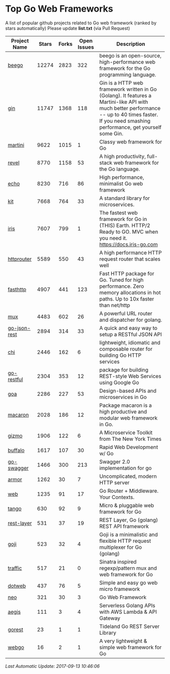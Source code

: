 # Top Go Web Frameworks
A list of popular github projects related to Go web framework (ranked by stars automatically)
Please update **list.txt** (via Pull Request)

| Project Name | Stars | Forks | Open Issues | Description |
| ------------ | ----- | ----- | ----------- | ----------- |
| [beego](https://github.com/astaxie/beego) | 12274 | 2823 | 322 | beego is an open-source, high-performance web framework for the Go programming language. |
| [gin](https://github.com/gin-gonic/gin) | 11747 | 1368 | 118 | Gin is a HTTP web framework written in Go (Golang). It features a Martini-like API with much better performance -- up to 40 times faster. If you need smashing performance, get yourself some Gin. |
| [martini](https://github.com/go-martini/martini) | 9622 | 1015 | 1 | Classy web framework for Go |
| [revel](https://github.com/revel/revel) | 8770 | 1158 | 53 | A high productivity, full-stack web framework for the Go language. |
| [echo](https://github.com/labstack/echo) | 8230 | 716 | 86 | High performance, minimalist Go web framework |
| [kit](https://github.com/go-kit/kit) | 7668 | 764 | 33 | A standard library for microservices. |
| [iris](https://github.com/kataras/iris) | 7607 | 799 | 1 | The fastest web framework for Go in (THIS) Earth. HTTP/2 Ready to GO. MVC when you need it. https://docs.iris-go.com |
| [httprouter](https://github.com/julienschmidt/httprouter) | 5589 | 550 | 43 | A high performance HTTP request router that scales well |
| [fasthttp](https://github.com/valyala/fasthttp) | 4907 | 441 | 123 | Fast HTTP package for Go. Tuned for high performance. Zero memory allocations in hot paths. Up to 10x faster than net/http |
| [mux](https://github.com/gorilla/mux) | 4483 | 602 | 26 | A powerful URL router and dispatcher for golang. |
| [go-json-rest](https://github.com/ant0ine/go-json-rest) | 2894 | 314 | 33 | A quick and easy way to setup a RESTful JSON API |
| [chi](https://github.com/go-chi/chi) | 2446 | 162 | 6 | lightweight, idiomatic and composable router for building Go HTTP services |
| [go-restful](https://github.com/emicklei/go-restful) | 2304 | 353 | 12 | package for building REST-style Web Services using Google Go |
| [goa](https://github.com/goadesign/goa) | 2286 | 227 | 53 | Design-based APIs and microservices in Go |
| [macaron](https://github.com/go-macaron/macaron) | 2028 | 186 | 12 | Package macaron is a high productive and modular web framework in Go. |
| [gizmo](https://github.com/NYTimes/gizmo) | 1906 | 122 | 6 | A Microservice Toolkit from The New York Times |
| [buffalo](https://github.com/gobuffalo/buffalo) | 1617 | 107 | 30 | Rapid Web Development w/ Go |
| [go-swagger](https://github.com/go-swagger/go-swagger) | 1466 | 300 | 213 | Swagger 2.0 implementation for go |
| [armor](https://github.com/labstack/armor) | 1262 | 30 | 7 | Uncomplicated, modern HTTP server |
| [web](https://github.com/gocraft/web) | 1235 | 91 | 17 | Go Router + Middleware. Your Contexts. |
| [tango](https://github.com/lunny/tango) | 630 | 92 | 9 | Micro & pluggable web framework for Go |
| [rest-layer](https://github.com/rs/rest-layer) | 531 | 37 | 19 | REST Layer, Go (golang) REST API framework |
| [goji](https://github.com/goji/goji) | 523 | 32 | 4 | Goji is a minimalistic and flexible HTTP request multiplexer for Go (golang) |
| [traffic](https://github.com/pilu/traffic) | 517 | 21 | 0 | Sinatra inspired regexp/pattern mux and web framework for Go |
| [dotweb](https://github.com/devfeel/dotweb) | 437 | 76 | 5 | Simple and easy go web micro framework |
| [neo](https://github.com/ivpusic/neo) | 321 | 30 | 3 | Go Web Framework |
| [aegis](https://github.com/tmaiaroto/aegis) | 111 | 3 | 4 | Serverless Golang APIs with AWS Lambda & API Gateway |
| [gorest](https://github.com/tideland/gorest) | 23 | 1 | 1 | Tideland Go REST Server Library |
| [webgo](https://github.com/bnkamalesh/webgo) | 16 | 2 | 1 | A very lightweight & simple web framework for Go |

*Last Automatic Update: 2017-09-13 10:46:06*